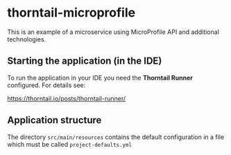# thorntail-microprofile
This is an example of a microservice using MicroProfile API and additional technologies.


## Starting the application (in the IDE)
To run the application in your IDE you need the **Thorntail Runner**  
configured. For details see:

https://thorntail.io/posts/thorntail-runner/

## Application structure
The directory `src/main/resources` contains the default configuration
in a file which must be called `project-defaults.yml`
